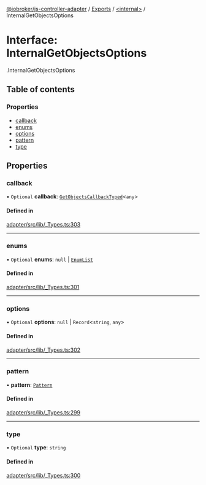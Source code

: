 [@iobroker/js-controller-adapter](../README.md) / [Exports](../modules.md) / [<internal\>](../modules/internal_.md) / InternalGetObjectsOptions

# Interface: InternalGetObjectsOptions

[<internal>](../modules/internal_.md).InternalGetObjectsOptions

## Table of contents

### Properties

- [callback](internal_.InternalGetObjectsOptions.md#callback)
- [enums](internal_.InternalGetObjectsOptions.md#enums)
- [options](internal_.InternalGetObjectsOptions.md#options)
- [pattern](internal_.InternalGetObjectsOptions.md#pattern)
- [type](internal_.InternalGetObjectsOptions.md#type)

## Properties

### callback

• `Optional` **callback**: [`GetObjectsCallbackTyped`](../modules/internal_.md#getobjectscallbacktyped)<`any`\>

#### Defined in

[adapter/src/lib/_Types.ts:303](https://github.com/ioBroker/ioBroker.js-controller/blob/edb14082/packages/adapter/src/lib/_Types.ts#L303)

___

### enums

• `Optional` **enums**: ``null`` \| [`EnumList`](../modules/internal_.md#enumlist)

#### Defined in

[adapter/src/lib/_Types.ts:301](https://github.com/ioBroker/ioBroker.js-controller/blob/edb14082/packages/adapter/src/lib/_Types.ts#L301)

___

### options

• `Optional` **options**: ``null`` \| `Record`<`string`, `any`\>

#### Defined in

[adapter/src/lib/_Types.ts:302](https://github.com/ioBroker/ioBroker.js-controller/blob/edb14082/packages/adapter/src/lib/_Types.ts#L302)

___

### pattern

• **pattern**: [`Pattern`](../modules/internal_.md#pattern)

#### Defined in

[adapter/src/lib/_Types.ts:299](https://github.com/ioBroker/ioBroker.js-controller/blob/edb14082/packages/adapter/src/lib/_Types.ts#L299)

___

### type

• `Optional` **type**: `string`

#### Defined in

[adapter/src/lib/_Types.ts:300](https://github.com/ioBroker/ioBroker.js-controller/blob/edb14082/packages/adapter/src/lib/_Types.ts#L300)

